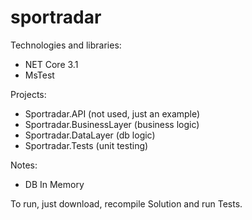 # sportradar
Technologies and libraries:
- NET Core 3.1
- MsTest

Projects:
- Sportradar.API (not used, just an example)
- Sportradar.BusinessLayer (business logic)
- Sportradar.DataLayer (db logic)
- Sportradar.Tests (unit testing)

Notes:
- DB In Memory

To run, just download, recompile Solution and run Tests.
